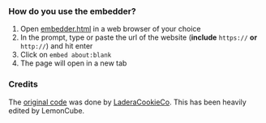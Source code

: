 ### How do you use the embedder?

1. Open <a href="embedder.html">embedder.html</a> in a web browser of your choice
2. In the prompt, type or paste the url of the website (**include** <code>https://</code> **or** <code>http://</code>) and hit enter
3. Click on <code>embed about:blank</code>
4. The page will open in a new tab

### Credits

The <a href="https://github.com/LaderaCookieCo/aboutblankembedder">original code</a> was done by <a href="https://github.com/LaderaCookieCo">LaderaCookieCo</a>. This has been heavily edited by LemonCube.
